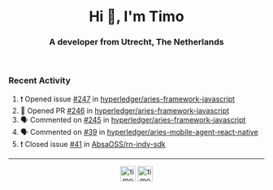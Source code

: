 <h1 align="center">Hi 👋, I'm Timo</h1>
<h3 align="center">A developer from Utrecht, The Netherlands</h3>
<br/>
<!-- https://github.com/rahuldkjain/github-profile-readme-generator --!>

<!--  <p align="left"><img src="https://github-readme-stats.vercel.app/api?username=timoglastra&show_icons=true&count_private=true&" alt="timoglastra" /></p> --!>

<!--
Github language stats
<p align="left"><img src="https://github-readme-stats.vercel.app/api/top-langs/?username=timoglastra&layout=compact" alt="timoglastra" /><p>
-->

<!-- Codestats language stats -->
<!-- <p align="left"><img src="https://codestats-readme.vercel.app/api/top-langs/?username=timoglastra&layout=compact&language_count=12" alt="timoglastra" /><p>    --!>
  
<h3>Recent Activity</h3>

<!--START_SECTION:activity-->
1. ❗️ Opened issue [#247](https://github.com/hyperledger/aries-framework-javascript/issues/247) in [hyperledger/aries-framework-javascript](https://github.com/hyperledger/aries-framework-javascript)
2. 💪 Opened PR [#246](https://github.com/hyperledger/aries-framework-javascript/pull/246) in [hyperledger/aries-framework-javascript](https://github.com/hyperledger/aries-framework-javascript)
3. 🗣 Commented on [#245](https://github.com/hyperledger/aries-framework-javascript/issues/245) in [hyperledger/aries-framework-javascript](https://github.com/hyperledger/aries-framework-javascript)
4. 🗣 Commented on [#39](https://github.com/hyperledger/aries-mobile-agent-react-native/issues/39) in [hyperledger/aries-mobile-agent-react-native](https://github.com/hyperledger/aries-mobile-agent-react-native)
5. ❗️ Closed issue [#41](https://github.com/AbsaOSS/rn-indy-sdk/issues/41) in [AbsaOSS/rn-indy-sdk](https://github.com/AbsaOSS/rn-indy-sdk)
<!--END_SECTION:activity-->

---

<p align="center">
<a href="https://twitter.com/timoglastra" target="blank"><img align="center" src="https://cdn.jsdelivr.net/npm/simple-icons@3.0.1/icons/twitter.svg" alt="timoglastra" height="30" width="30" /></a>
<a href="https://linkedin.com/in/timoglastra" target="blank"><img align="center" src="https://cdn.jsdelivr.net/npm/simple-icons@3.0.1/icons/linkedin.svg" alt="timoglastra" height="30" width="30" /></a>
</p>



